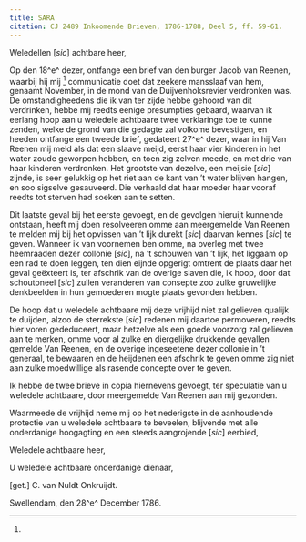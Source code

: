 ```yaml
---
title: SARA
citation: CJ 2489 Inkoomende Brieven, 1786-1788, Deel 5, ff. 59-61.
---
```


Weledellen \[*sic*\] achtbare heer,

Op den 18^e^ dezer, ontfange een brief van den burger Jacob van Reenen, waarbij hij mij [^1] communicatie doet dat zeekere mansslaaf van hem, genaamt November, in de mond van de Duijvenhoksrevier verdronken was. De omstandigheedens die ik van ter zijde hebbe gehoord van dit verdrinken, hebbe mij reedts eenige presumpties gebaard, waarvan ik eerlang hoop aan u weledele achtbaare twee verklaringe toe te kunne zenden, welke de grond van die gedagte zal volkome bevestigen, en heeden ontfange een tweede brief, gedateert 27^e^ dezer, waar in hij Van Reenen mij meld als dat een slaave meijd, eerst haar vier kinderen in het water zoude geworpen hebben, en toen zig zelven meede, en met drie van haar kinderen verdronken. Het grootste van dezelve, een meijsie \[*sic*\] zijnde, is seer gelukkig op het riet aan de kant van ’t water blijven hangen, en soo sigselve gesauveerd. Die verhaald dat haar moeder haar vooraf reedts tot sterven had soeken aan te setten.

Dit laatste geval bij het eerste gevoegt, en de gevolgen hieruijt kunnende ontstaan, heeft mij doen resolveeren omme aan meergemelde Van Reenen te melden mij bij het opvissen van ’t lijk durekt \[*sic*\] daarvan kennes \[*sic*\] te geven. Wanneer ik van voornemen ben omme, na overleg met twee heemraaden dezer collonie \[*sic*\], na ’t schouwen van ’t lijk, het liggaam op een rad te doen leggen, ten dien eijnde opgerigt omtrent de plaats daar het geval geëxteert is, ter afschrik van de overige slaven die, ik hoop, door dat schoutoneel \[*sic*\] zullen veranderen van consepte zoo zulke gruwelijke denkbeelden in hun gemoederen mogte plaats gevonden hebben.

De hoop dat u weledele achtbaare mij deze vrijhijd niet zal gelieven qualijk te duijden, alzoo de sterrekste \[*sic*\] redenen mij daartoe permoveren, reedts hier voren gededuceert, maar hetzelve als een goede voorzorg zal gelieven aan te merken, omme voor al zulke en diergelijke drukkende gevallen gemelde Van Reenen, en de overige ingeseetene dezer collonie in ’t generaal, te bewaaren en de heijdenen een afschrik te geven omme zig niet aan zulke moedwillige als rasende concepte over te geven.

Ik hebbe de twee brieve in copia hiernevens gevoegt, ter speculatie van u weledele achtbaare, door meergemelde Van Reenen aan mij gezonden.

Waarmeede de vrijhijd neme mij op het nederigste in de aanhoudende protectie van u weledele achtbaare te beveelen, blijvende met alle onderdanige hoogagting en een steeds aangrojende \[*sic*\] eerbied,

Weledele achtbaare heer,

U weledele achtbaare onderdanige dienaar,

\[get.\] C. van Nuldt Onkruijdt.

Swellendam, den 28^e^ December 1786.

[^1]:
